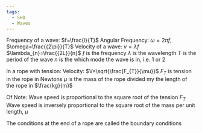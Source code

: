 ```yaml
---
tags:
  - SHO
  - Waves
---
```

Frequency of a wave: $f=\frac{i}{T}$
Angular Frequency: $\omega=2\pi{f}$, $\omega=\frac{{2\pi}}{T}$
Velocity of a wave: $v=\lambda{f}$
$\lambda_{n}=\frac{{2L}}{n}$
$f$ is the frequency
$\lambda$ is the wavelength
$T$ is the period of the wave
$n$ is the which mode the wave is in, i.e. 1 or 2  

In a rope with tension:
Velocity: $V=\sqrt{\frac{F_{T}}{\mu}}$
$F_{T}$ is tension in the rope in Newtons
$\mu$ is the mass of the rope divided my the length of the rope in $\frac{kg}{m}$

Of Note:
Wave speed is proportional to the square root of the tension $F_{T}$
Wave speed is inversely proportional to the square root of the mass per unit length, $\mu$

The conditions at the end of a rope are called the boundary conditions

